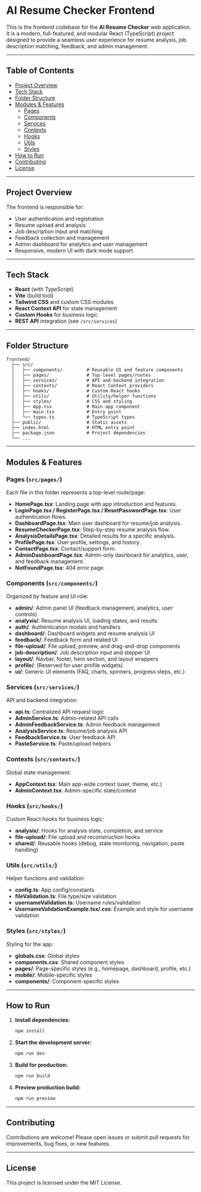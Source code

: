 # AI Resume Checker Frontend

This is the frontend codebase for the **AI Resume Checker** web application. It is a modern, full-featured, and modular React (TypeScript) project designed to provide a seamless user experience for resume analysis, job description matching, feedback, and admin management.

---

## Table of Contents

- [Project Overview](#project-overview)
- [Tech Stack](#tech-stack)
- [Folder Structure](#folder-structure)
- [Modules & Features](#modules--features)
  - [Pages](#pages)
  - [Components](#components)
  - [Services](#services)
  - [Contexts](#contexts)
  - [Hooks](#hooks)
  - [Utils](#utils)
  - [Styles](#styles)
- [How to Run](#how-to-run)
- [Contributing](#contributing)
- [License](#license)

---

## Project Overview

The frontend is responsible for:

- User authentication and registration
- Resume upload and analysis
- Job description input and matching
- Feedback collection and management
- Admin dashboard for analytics and user management
- Responsive, modern UI with dark mode support

---

## Tech Stack

- **React** (with TypeScript)
- **Vite** (build tool)
- **Tailwind CSS** and custom CSS modules
- **React Context API** for state management
- **Custom Hooks** for business logic
- **REST API** integration (see `/src/services`)

---

## Folder Structure

```
frontend/
  ├── src/
  │   ├── components/         # Reusable UI and feature components
  │   ├── pages/              # Top-level pages/routes
  │   ├── services/           # API and backend integration
  │   ├── contexts/           # React Context providers
  │   ├── hooks/              # Custom React hooks
  │   ├── utils/              # Utility/helper functions
  │   ├── styles/             # CSS and styling
  │   ├── App.tsx             # Main app component
  │   ├── main.tsx            # Entry point
  │   └── types.ts            # TypeScript types
  ├── public/                 # Static assets
  ├── index.html              # HTML entry point
  ├── package.json            # Project dependencies
  └── ...
```

---

## Modules & Features

### Pages (`src/pages/`)

Each file in this folder represents a top-level route/page:

- **HomePage.tsx**: Landing page with app introduction and features.
- **LoginPage.tsx / RegisterPage.tsx / ResetPasswordPage.tsx**: User authentication flows.
- **DashboardPage.tsx**: Main user dashboard for resume/job analysis.
- **ResumeCheckerPage.tsx**: Step-by-step resume analysis flow.
- **AnalysisDetailsPage.tsx**: Detailed results for a specific analysis.
- **ProfilePage.tsx**: User profile, settings, and history.
- **ContactPage.tsx**: Contact/support form.
- **AdminDashboardPage.tsx**: Admin-only dashboard for analytics, user, and feedback management.
- **NotFoundPage.tsx**: 404 error page.

### Components (`src/components/`)

Organized by feature and UI role:

- **admin/**: Admin panel UI (feedback management, analytics, user controls)
- **analysis/**: Resume analysis UI, loading states, and results
- **auth/**: Authentication modals and handlers
- **dashboard/**: Dashboard widgets and resume analysis UI
- **feedback/**: Feedback form and related UI
- **file-upload/**: File upload, preview, and drag-and-drop components
- **job-description/**: Job description input and stepper UI
- **layout/**: Navbar, footer, hero section, and layout wrappers
- **profile/**: (Reserved for user profile widgets)
- **ui/**: Generic UI elements (FAQ, charts, spinners, progress steps, etc.)

### Services (`src/services/`)

API and backend integration:

- **api.ts**: Centralized API request logic
- **AdminService.ts**: Admin-related API calls
- **AdminFeedbackService.ts**: Admin feedback management
- **AnalysisService.ts**: Resume/job analysis API
- **FeedbackService.ts**: User feedback API
- **PasteService.ts**: Paste/upload helpers

### Contexts (`src/contexts/`)

Global state management:

- **AppContext.tsx**: Main app-wide context (user, theme, etc.)
- **AdminContext.tsx**: Admin-specific state/context

### Hooks (`src/hooks/`)

Custom React hooks for business logic:

- **analysis/**: Hooks for analysis state, completion, and service
- **file-upload/**: File upload and reconstruction hooks
- **shared/**: Reusable hooks (debug, state monitoring, navigation, paste handling)

### Utils (`src/utils/`)

Helper functions and validation:

- **config.ts**: App config/constants
- **fileValidation.ts**: File type/size validation
- **usernameValidation.ts**: Username rules/validation
- **UsernameValidationExample.tsx/.css**: Example and style for username validation

### Styles (`src/styles/`)

Styling for the app:

- **globals.css**: Global styles
- **components.css**: Shared component styles
- **pages/**: Page-specific styles (e.g., homepage, dashboard, profile, etc.)
- **mobile/**: Mobile-specific styles
- **components/**: Component-specific styles

---

## How to Run

1. **Install dependencies:**
   ```bash
   npm install
   ```
2. **Start the development server:**
   ```bash
   npm run dev
   ```
3. **Build for production:**
   ```bash
   npm run build
   ```
4. **Preview production build:**
   ```bash
   npm run preview
   ```

---

## Contributing

Contributions are welcome! Please open issues or submit pull requests for improvements, bug fixes, or new features.

---

## License

This project is licensed under the MIT License.
